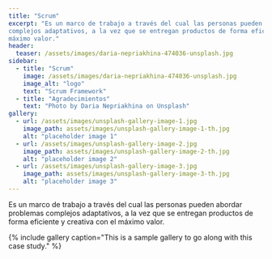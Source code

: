 ```yaml
---
title: "Scrum"
excerpt: "Es un marco de trabajo a través del cual las personas pueden abordar problemas
complejos adaptativos, a la vez que se entregan productos de forma eficiente y creativa con el
máximo valor."
header:
  teaser: /assets/images/daria-nepriakhina-474036-unsplash.jpg
sidebar:
  - title: "Scrum"
    image: /assets/images/daria-nepriakhina-474036-unsplash.jpg
    image_alt: "logo"
    text: "Scrum Framework"
  - title: "Agradecimientos"
    text: "Photo by Daria Nepriakhina on Unsplash"
gallery:
  - url: /assets/images/unsplash-gallery-image-1.jpg
    image_path: assets/images/unsplash-gallery-image-1-th.jpg
    alt: "placeholder image 1"
  - url: /assets/images/unsplash-gallery-image-2.jpg
    image_path: assets/images/unsplash-gallery-image-2-th.jpg
    alt: "placeholder image 2"
  - url: /assets/images/unsplash-gallery-image-3.jpg
    image_path: assets/images/unsplash-gallery-image-3-th.jpg
    alt: "placeholder image 3"
---
```


Es un marco de trabajo a través del cual las personas pueden abordar problemas
complejos adaptativos, a la vez que se entregan productos de forma eficiente y creativa con el
máximo valor.

{% include gallery caption="This is a sample gallery to go along with this case study." %}

